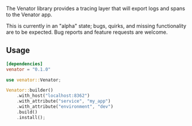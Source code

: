 The Venator library provides a tracing layer that will export logs and spans to
the Venator app.

This is currently in an "alpha" state; bugs, quirks, and missing functionality
are to be expected. Bug reports and feature requests are welcome.

## Usage

```toml
[dependencies]
venator = "0.1.0"
```

```rust
use venator::Venator;

Venator::builder()
    .with_host("localhost:8362")
    .with_attribute("service", "my_app")
    .with_attribute("environment", "dev")
    .build()
    .install();
```
